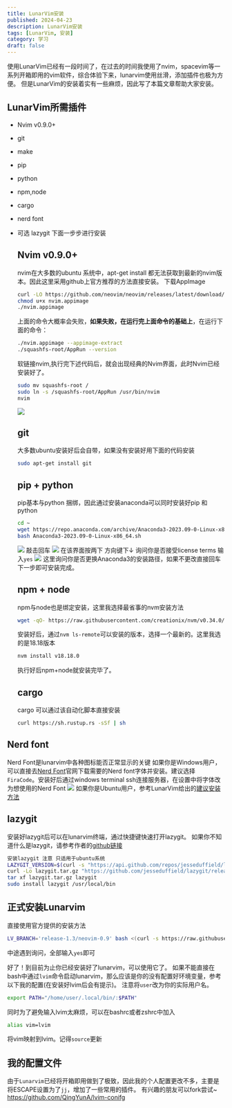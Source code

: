 ```yaml
---
title: LunarVim安装
published: 2024-04-23
description: LunarVim安装
tags: [LunarVim, 安装]
category: 学习
draft: false
---
```


使用LunarVim已经有一段时间了，在过去的时间我使用了nvim，spacevim等一系列开箱即用的vim软件，综合体验下来，lunarvim使用丝滑，添加插件也极为方便。
但是LunarVim的安装着实有一些麻烦，因此写了本篇文章帮助大家安装。

## LunarVim所需插件

- Nvim v0.9.0+

- git

- make

- pip

- python

- npm,node

- cargo

- nerd font

- 可选 lazygit
  下面一步步进行安装
  
  ## Nvim v0.9.0+
  
  nvim在大多数的ubuntu 系统中，apt-get install 都无法获取到最新的nvim版本。因此这里采用github上官方推荐的方法直接安装。
  下载AppImage
  
  ```bash
  curl -LO https://github.com/neovim/neovim/releases/latest/download/nvim.appimage
  chmod u+x nvim.appimage
  ./nvim.appimage
  ```
  
  上面的命令大概率会失败，**如果失败，在运行完上面命令的基础上**，在运行下面的命令：
  
  ```bash
  ./nvim.appimage --appimage-extract
  ./squashfs-root/AppRun --version
  ```
  
  软链接nvim,执行完下述代码后，就会出现经典的Nvim界面，此时Nvim已经安装好了。
  
  ```bash
  sudo mv squashfs-root /
  sudo ln -s /squashfs-root/AppRun /usr/bin/nvim
  nvim
  ```
  
  ![](https://s2.loli.net/2023/10/25/1PzAyZLQs8teqrX.png)
  
  ## git
  
  大多数ubuntu安装好后会自带，如果没有安装好用下面的代码安装
  
  ```bash
  sudo apt-get install git
  ```
  
  ## pip + python
  
  pip基本与python 捆绑，因此通过安装anaconda可以同时安装好pip 和 python
  
  ```bash
  cd ~
  wget https://repo.anaconda.com/archive/Anaconda3-2023.09-0-Linux-x86_64.sh
  bash Anaconda3-2023.09-0-Linux-x86_64.sh
  ```
  
  ![](https://s2.loli.net/2023/10/25/fy5WD476Uvhkrnz.png)
  敲击回车
  ![](https://s2.loli.net/2023/10/25/KjQqSP5LZnYOrGX.png)
  在该界面按两下 方向键下↓
  询问你是否接受license terms 输入`yes`
  ![](https://s2.loli.net/2023/10/25/mTw2VXSJ9RypKYx.png)
  这里询问你是否更换Anaconda3的安装路径，如果不更改直接回车下一步即可安装完成。
  
  ## npm + node
  
  npm与node也是绑定安装，这里我选择最省事的nvm安装方法
  
  ```bash
  wget -qO- https://raw.githubusercontent.com/creationix/nvm/v0.34.0/install.sh | bash
  ```
  
  安装好后，通过`nvm ls-remote`可以安装的版本，选择一个最新的。这里我选的是18.18版本
  
  ```bash
  nvm install v18.18.0
  ```
  
  执行好后npm+node就安装完毕了。
  
  ## cargo
  
  cargo 可以通过该自动化脚本直接安装
  
  ```bash
  curl https://sh.rustup.rs -sSf | sh
  ```

## Nerd font

Nerd Font是lunarvim中各种图标能否正常显示的关键
如果你是Windows用户，可以直接去[Nerd Font](https://www.nerdfonts.com/font-downloads)官网下载需要的Nerd font字体并安装。建议选择`FiraCode`。安装好后通过windows terminal ssh连接服务器，在设置中将字体改为想使用的Nerd Font
![](https://s2.loli.net/2023/10/25/baEMcTGzYk2VyLI.png)
如果你是Ubuntu用户，参考LunarVim给出的[建议安装方法](https://github.com/ronniedroid/getnf)

## lazygit

安装好lazygit后可以在lunarvim终端，通过快捷键<space><g><g>快速打开lazygit。
如果你不知道什么是lazygit，请参考作者的[github链接](https://github.com/jesseduffield/lazygit)

```bash
安装lazygit 注意 只适用于ubuntu系统
LAZYGIT_VERSION=$(curl -s "https://api.github.com/repos/jesseduffield/lazygit/releases/latest" | grep -Po '"tag_name": "v\K[^"]*')
curl -Lo lazygit.tar.gz "https://github.com/jesseduffield/lazygit/releases/latest/download/lazygit_${LAZYGIT_VERSION}_Linux_x86_64.tar.gz"
tar xf lazygit.tar.gz lazygit
sudo install lazygit /usr/local/bin
```

## 正式安装Lunarvim

直接使用官方提供的安装方法

```bash
LV_BRANCH='release-1.3/neovim-0.9' bash <(curl -s https://raw.githubusercontent.com/LunarVim/LunarVim/release-1.3/neovim-0.9/utils/installer/install.sh)
```

中途遇到询问，全部输入`yes`即可

好了！到目前为止你已经安装好了lunarvim，可以使用它了。
如果不能直接在bash中通过`lvim`命令启动lunarvim，那么应该是你的没有配置好环境变量，参考以下我的配置(在安装好lvim后会有提示)。
注意将`user`改为你的实际用户名。

```bash
export PATH="/home/user/.local/bin/:$PATH"
```

同时为了避免输入lvim太麻烦，可以在bashrc或者zshrc中加入

```bash
alias vim=lvim
```

将vim映射到lvim。记得`source`更新

## 我的配置文件

由于`Lunarvim`已经将开箱即用做到了极致，因此我的个人配置更改不多，主要是将ESCAPE设置为了`jj`，增加了一些常用的插件。
有兴趣的朋友可以fork尝试~
https://github.com/QingYunA/lvim-conifg
